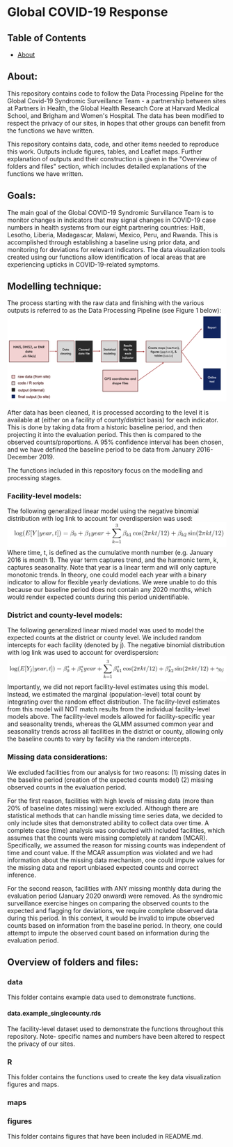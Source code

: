 # Global COVID-19 Response
## Table of Contents
- [About](#About)

## About:
This repository contains code to follow the Data Processing Pipeline for the Global Covid-19 Syndromic Surveillance Team - a partnership between sites at Partners in Health, the Global Health Research Core at Harvard Medical School, and Brigham and Women's Hospital. The data has been modified to respect the privacy of our sites, in hopes that other groups can benefit from the functions we have written.

This repository contains data, code, and other items needed to reproduce this work. Outputs include figures, tables, and Leaflet maps. Further explanation of outputs and their construction is given in the "Overview of folders and files" section, which includes detailed explanations of the functions we have written.


## Goals:
The main goal of the Global COVID-19 Syndromic Survillance Team is to monitor changes in indicators that may signal changes in COVID-19 case numbers in health systems from our eight partnering countries: Haiti, Lesotho, Liberia, Madagascar, Malawi, Mexico, Peru, and Rwanda. This is accomplished through establishing a baseline using prior data, and monitoring for deviations for relevant indicators. The data visualization tools created using our functions allow identification of local areas that are experiencing upticks in COVID-19-related symptoms.

## Modelling technique:
The process starting with the raw data and finishing with the various outputs is referred to as the Data Processing Pipeline (see Figure 1 below):
<img src="figures\pipeline.png">

After data has been cleaned, it is processed according to the level it is available at (either on a facility of county/district basis) for each indicator. This is done by taking data from a historic baseline period, and then projecting it into the evaluation period. This then is compared to the observed counts/proportions. A 95% confidence interval has been chosen, and we have defined the baseline period to be data from January 2016-December 2019. 

The functions included in this repository focus on the modelling and processing stages.

### Facility-level models:

The following generalized linear model using the negative binomial distribution with log link to account for overdispersion was used:
<img src="figures\modelling_equation_1.png">
Where time, t, is defined as the cumulative month number (e.g. January 2016 is month 1). The year term captures trend, and the harmonic term, k, captures seasonality. Note that year is a linear term and will only capture monotonic trends. In theory, one could model each year with a binary indicator to allow for flexible yearly deviations. We were unable to do this because our baseline period does not contain any 2020 months, which would render expected counts during this period unidentifiable.

### District and county-level models:

The following generalized linear mixed model was used to model the expected counts at the district or county level. We included random intercepts for each facility (denoted by j). The negative binomial distribution with log link was used to account for overdispersion:
<img src="figures\modelling_equation_2.png">
Importantly, we did not report facility-level estimates using this model. Instead, we estimated the marginal (population-level) total count by integrating over the random effect distribution. The facility-level estimates from this model will NOT match results from the individual facility-level models above. The facility-level models allowed for facility-specific year and seasonality trends, whereas the GLMM assumed common year and seasonality trends across all facilities in the district or county, allowing only the baseline counts to vary by facility via the random intercepts.

### Missing data considerations:
We excluded facilities from our analysis for two reasons: (1) missing dates in the baseline period (creation of the expected counts model) (2) missing observed counts in the evaluation period.

For the first reason, facilities with high levels of missing data (more than 20% of baseline dates missing) were excluded. Although there are statistical methods that can handle missing time series data, we decided to only include sites that demonstrated ability to collect data over time. A complete case (time) analysis was conducted with included facilities, which assumes that the counts were missing completely at random (MCAR). Specifically, we assumed the reason for missing counts was independent of time and count value. If the MCAR assumption was violated and we had information about the missing data mechanism, one could impute values for the missing data and report unbiased expected counts and correct inference.

For the second reason, facilities with ANY missing monthly data during the evaluation period (January 2020 onward) were removed. As the syndromic surveillance exercise hinges on comparing the observed counts to the expected and flagging for deviations, we require complete observed data during this period. In this context, it would be invalid to impute observed counts based on information from the baseline period. In theory, one could attempt to impute the observed count based on information during the evaluation period.

## Overview of folders and files:
### data
This folder contains example data used to demonstrate functions.
#### data.example_singlecounty.rds
The facility-level dataset used to demonstrate the functions throughout this repository. Note- specific names and numbers have been altered to respect the privacy of our sites.

### R
This folder contains the functions used to create the key data visualization figures and maps.

### maps

### figures
This folder contains figures that have been included in README.md.
